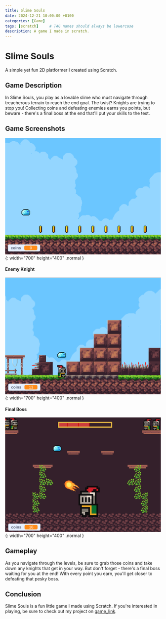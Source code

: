 ```yaml
---
title: Slime Souls
date: 2024-12-21 10:00:00 +0100
categories: [Game]
tags: [scratch]     # TAG names should always be lowercase
description: A game I made in scratch.
---
```


# Slime Souls

A simple yet fun 2D platformer I created using Scratch.

## Game Description

In Slime Souls, you play as a lovable slime who must navigate through treacherous terrain to reach the end goal. The twist? Knights are trying to stop you! Collecting coins and defeating enemies earns you points, but beware - there's a final boss at the end that'll put your skills to the test.

## Game Screenshots

![Slime Souls](/assets/images/slime01.png){: width="700" height="400" .normal }

#### Enemy Knight
![Enemy Knight](/assets/images/slime02.png){: width="700" height="400" .normal }

#### Final Boss
![Final Boss](/assets/images/slime03.png){: width="700" height="400" .normal }

## Gameplay

As you navigate through the levels, be sure to grab those coins and take down any knights that get in your way. But don't forget - there's a final boss waiting for you at the end! With every point you earn, you'll get closer to defeating that pesky boss.

## Conclusion

Slime Souls is a fun little game I made using Scratch. If you're interested in playing, be sure to check out my project on [game_link].

[game_link]: https://scratch.mit.edu/projects/1101286169/